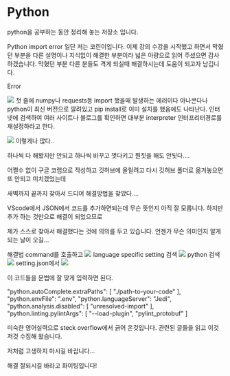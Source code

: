 # Python

python을 공부하는 동안 정리해 놓는 저장소 입니다.

Python import error
일단 저는 코린이입니다. 이제 강의 수강을 시작했고 하면서 막혔던 부분을 다른 설명이나 지식없이 해결한 부분이라 넓은 아량으로 읽어 주셨으면 감사하겠습니다. 막혔던 부분 다른 분들도 격게 되실때 해결하시는데 도움이 되고자 남깁니다.

Error

![](https://velog.velcdn.com/images/littleduck/post/f40e45cb-5ef0-4196-a780-3230696403cf/image.png)
첫 줄에 numpy나 requests등 import 했을때 발생하는 에러이다 아나콘다나 python이 최신 버전으로 깔려있고 pip install로 이미 설치를 했음에도 나타난다.
인터넷에 검색하여 여러 사이트나 블로그를 확인하면 대부분 interpreter 인터프리터경로를 재설정하라고 한다.


![](https://velog.velcdn.com/images/littleduck/post/f40e45cb-5ef0-4196-a780-3230696403cf/image.png)
이렇게나 많다..

하나씩 다 해봤지만 안되고 하나씩 바꾸고 껏다키고 뭔짓을 해도 안됫다....

어쩔수 없이 구글 코랩으로 작성하고 깃허브에 올릴려고 다시 깃허브 폴더로 옮겨놓으면 또 안되고 미치겠었는데

새벽까지 끝까지 찾아서 드디어 해결방법을 찾았다....

VScode에서 JSON에서 코드를 추가하면되는데 무슨 뜻인지 아직 잘 모릅니다. 하지만 추가 하는 것만으로 해결이 되었으므로

제가 스스로 찾아서 해결했다는 것에 의의를 두고 있습니다. 언젠가 무슨 의미인지 알게되는 날이 오길...

해결법
command를 호출하고
![](https://velog.velcdn.com/images/littleduck/post/4cf996f5-2ffe-4061-a143-e3f1712c255d/image.png)
language specific setting 검색
![](https://velog.velcdn.com/images/littleduck/post/796be107-36fa-4830-911d-12c8abee1007/image.png)
python 검색
![](https://velog.velcdn.com/images/littleduck/post/6f8c590d-cf2c-40d8-a3bd-ec7647239990/image.png)
setting.json에서
![](https://velog.velcdn.com/images/littleduck/post/24c2835d-f3bd-477c-80c5-44d6763619af/image.png)

이 코드들을 문법에 잘 맞게 입력하면 된다.



"python.autoComplete.extraPaths": [
    "./path-to-your-code"
  ],
  "python.envFile": ".env",
  "python.languageServer": "Jedi",
  "python.analysis.disabled": [
    "unresolved-import"
  ],
  "python.linting.pylintArgs": [
    "--load-plugin",
    "pylint_protobuf"
  ]


미숙한 영어실력으로 steck overflow에서 긁어 온것입니다. 관련된 글들을 읽고 이것저것 수집해 왔습니다.

저처럼 고생하지 마시길 바랍니다...

해결 잘되시길 바라고 화이팅입니다!